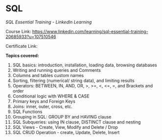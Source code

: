 # SQL
_SQL Essential Training - LinkedIn Learning_

Course Link: https://www.linkedin.com/learning/sql-essential-training-20685933?u=107510546

Certificate Link: 

**Topics covered:**
1. SQL basics: introduction, installation, loading data, browsing databases
2. Writing and running queries and Comments
3. Columns and tables custom names
4. Sorting, filtering (numerical/ string data), and limiting results
5. Operators: BETWEEN, IN, AND, OR, >, >=, <, <=, =, and Brackets and order
6. Conditional logic with WHERE & CASE
7. Primary keys and Foreign Keys
8. Joins: inner, outer, cross, etc.
9. SQL Functions
10. Grouping in SQL: GROUP BY and HAVING clause
11. SQL Subqueries: using IN clause, DISTINCT clause and nesting
12. SQL Views - Create, View, Modify and Delete / Drop
13. SQL CRUD Operation - create, Update, Delete, Insert
